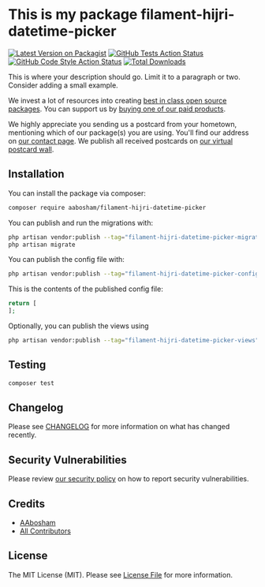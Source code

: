 # This is my package filament-hijri-datetime-picker

[![Latest Version on Packagist](https://img.shields.io/packagist/v/aabosham/filament-hijri-datetime-picker.svg?style=flat-square)](https://packagist.org/packages/aabosham/filament-hijri-datetime-picker)
[![GitHub Tests Action Status](https://img.shields.io/github/workflow/status/aabosham/filament-hijri-datetime-picker/run-tests?label=tests)](https://github.com/aabosham/filament-hijri-datetime-picker/actions?query=workflow%3Arun-tests+branch%3Amain)
[![GitHub Code Style Action Status](https://img.shields.io/github/workflow/status/aabosham/filament-hijri-datetime-picker/Check%20&%20fix%20styling?label=code%20style)](https://github.com/aabosham/filament-hijri-datetime-picker/actions?query=workflow%3A"Check+%26+fix+styling"+branch%3Amain)
[![Total Downloads](https://img.shields.io/packagist/dt/aabosham/filament-hijri-datetime-picker.svg?style=flat-square)](https://packagist.org/packages/aabosham/filament-hijri-datetime-picker)

This is where your description should go. Limit it to a paragraph or two. Consider adding a small example.

We invest a lot of resources into creating [best in class open source packages](https://spatie.be/open-source). You can support us by [buying one of our paid products](https://spatie.be/open-source/support-us).

We highly appreciate you sending us a postcard from your hometown, mentioning which of our package(s) you are using. You'll find our address on [our contact page](https://spatie.be/about-us). We publish all received postcards on [our virtual postcard wall](https://spatie.be/open-source/postcards).

## Installation

You can install the package via composer:

```bash
composer require aabosham/filament-hijri-datetime-picker
```

You can publish and run the migrations with:

```bash
php artisan vendor:publish --tag="filament-hijri-datetime-picker-migrations"
php artisan migrate
```

You can publish the config file with:

```bash
php artisan vendor:publish --tag="filament-hijri-datetime-picker-config"
```

This is the contents of the published config file:

```php
return [
];
```

Optionally, you can publish the views using

```bash
php artisan vendor:publish --tag="filament-hijri-datetime-picker-views"
```

## Testing

```bash
composer test
```

## Changelog

Please see [CHANGELOG](CHANGELOG.md) for more information on what has changed recently.

## Security Vulnerabilities

Please review [our security policy](../../security/policy) on how to report security vulnerabilities.

## Credits

- [AAbosham](https://github.com/AAbosham)
- [All Contributors](../../contributors)

## License

The MIT License (MIT). Please see [License File](LICENSE.md) for more information.
